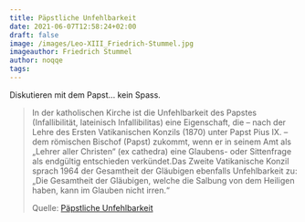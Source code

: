 ```yaml
---
title: Päpstliche Unfehlbarkeit
date: 2021-06-07T12:58:24+02:00
draft: false
image: /images/Leo-XIII_Friedrich-Stummel.jpg
imageauthor: Friedrich Stummel
author: noqqe
tags:
---
```


Diskutieren mit dem Papst... kein Spass.

> In der katholischen Kirche ist die Unfehlbarkeit des Papstes (Infallibilität,
> lateinisch Infallibilitas) eine Eigenschaft, die – nach der Lehre des Ersten
> Vatikanischen Konzils (1870) unter Papst Pius IX. – dem römischen Bischof
> (Papst) zukommt, wenn er in seinem Amt als „Lehrer aller Christen“ (ex
> cathedra) eine Glaubens- oder Sittenfrage als endgültig entschieden
> verkündet.Das Zweite Vatikanische Konzil sprach 1964 der Gesamtheit der
> Gläubigen ebenfalls Unfehlbarkeit zu: „Die Gesamtheit der Gläubigen, welche
> die Salbung von dem Heiligen haben, kann im Glauben nicht irren.“
>
> Quelle: [Päpstliche Unfehlbarkeit](https://de.wikipedia.org/wiki/Päpstliche_Unfehlbarkeit)
